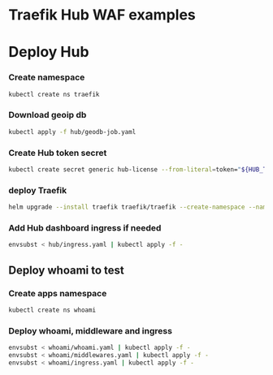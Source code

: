 # Traefik Hub WAF examples

# Deploy Hub

### Create namespace

```bash
kubectl create ns traefik
```

### Download geoip db

```bash
kubectl apply -f hub/geodb-job.yaml
```

### Create Hub token secret

```bash
kubectl create secret generic hub-license --from-literal=token="${HUB_TOKEN}" -n traefik
```

### deploy Traefik

```bash
helm upgrade --install traefik traefik/traefik --create-namespace --namespace traefik --values hub/hub-values.yaml
```

### Add Hub dashboard ingress if needed

```bash
envsubst < hub/ingress.yaml | kubectl apply -f -
```

## Deploy whoami to test

### Create apps namespace

```bash
kubectl create ns whoami
```

### Deploy whoami, middleware and ingress

```bash
envsubst < whoami/whoami.yaml | kubectl apply -f -
envsubst < whoami/middlewares.yaml | kubectl apply -f -
envsubst < whoami/ingress.yaml | kubectl apply -f -
```